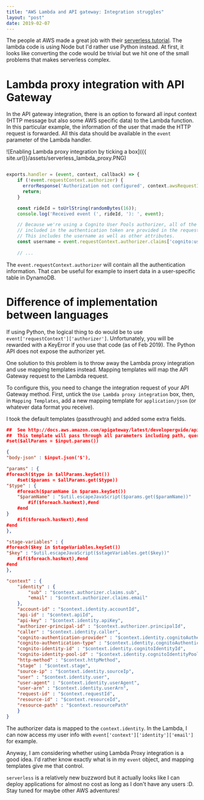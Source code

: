 ```yaml
---
title: "AWS Lambda and API gateway: Integration struggles"
layout: "post"
date: 2019-02-07
---
```

The people at AWS made a great job with their [serverless tutorial](https://github.com/aws-samples/aws-serverless-workshops/tree/master/WebApplication).
The lambda code is using Node but I'd rather use Python instead. At first,
it looks like converting the code would be trivial but we hit one of the small
problems that makes serverless complex.

# Lambda proxy integration with API Gateway

In the API gateway integration, there is an option to forward all input context
(HTTP message but also some AWS specific data) to the Lambda function. In this particular
example, the information of the user that made the HTTP request is forwarded. All this
data should be available in the `event` parameter of the Lambda handler.

![Enabling Lambda proxy integration by ticking a box]({{ site.url}}/assets/serverless_lambda_proxy.PNG)

```js

exports.handler = (event, context, callback) => {
    if (!event.requestContext.authorizer) {
      errorResponse('Authorization not configured', context.awsRequestId, callback);
      return;
    }

    const rideId = toUrlString(randomBytes(16));
    console.log('Received event (', rideId, '): ', event);

    // Because we're using a Cognito User Pools authorizer, all of the claims
    // included in the authentication token are provided in the request context.
    // This includes the username as well as other attributes.
    const username = event.requestContext.authorizer.claims['cognito:username'];
    
    // ...
```

The `event.requestContext.authorizer` will contain all the authentication information.
That can be useful for example to insert data in a user-specific table in DynamoDB.

# Difference of implementation between languages

If using Python, the logical thing to do would be to use `event['requestContext']['authorizer']`.
Unfortunately, you will be rewarded with a KeyError if you use that code (as of Feb 2019).
The Python API does not expose the authorizer yet.

One solution to this problem is to throw away the Lambda proxy integration and use
mapping templates instead. Mapping templates will map the API Gateway request to the
Lambda request.

To configure this, you need to change the integration request of your API Gateway method.
First, untick the `Use Lambda proxy integration` box, then, in `Mapping Templates`, add 
a new mapping template for `application/json` (or whatever data format you receive).

I took the default templates (passthrough) and added some extra fields.

```json
##  See http://docs.aws.amazon.com/apigateway/latest/developerguide/api-gateway-mapping-template-reference.html
##  This template will pass through all parameters including path, querystring, header, stage variables, and context through to the integration endpoint via the body/payload
#set($allParams = $input.params())

{
"body-json" : $input.json('$'),

"params" : {
#foreach($type in $allParams.keySet())
    #set($params = $allParams.get($type))
"$type" : {
    #foreach($paramName in $params.keySet())
    "$paramName" : "$util.escapeJavaScript($params.get($paramName))"
        #if($foreach.hasNext),#end
    #end
}
    #if($foreach.hasNext),#end
#end
},

"stage-variables" : {
#foreach($key in $stageVariables.keySet())
"$key" : "$util.escapeJavaScript($stageVariables.get($key))"
    #if($foreach.hasNext),#end
#end
},

"context" : {
    "identity" : {
        "sub" : "$context.authorizer.claims.sub",
        "email" : "$context.authorizer.claims.email"
    },
    "account-id" : "$context.identity.accountId",
    "api-id" : "$context.apiId",
    "api-key" : "$context.identity.apiKey",
    "authorizer-principal-id" : "$context.authorizer.principalId",
    "caller" : "$context.identity.caller",
    "cognito-authentication-provider" : "$context.identity.cognitoAuthenticationProvider",
    "cognito-authentication-type" : "$context.identity.cognitoAuthenticationType",
    "cognito-identity-id" : "$context.identity.cognitoIdentityId",
    "cognito-identity-pool-id" : "$context.identity.cognitoIdentityPoolId",
    "http-method" : "$context.httpMethod",
    "stage" : "$context.stage",
    "source-ip" : "$context.identity.sourceIp",
    "user" : "$context.identity.user",
    "user-agent" : "$context.identity.userAgent",
    "user-arn" : "$context.identity.userArn",
    "request-id" : "$context.requestId",
    "resource-id" : "$context.resourceId",
    "resource-path" : "$context.resourcePath"
    }
}

```

The authorizer data is mapped to the `context.identity`. In the Lambda, I can now access my user
info with `event['context']['identity']['email']` for example.

Anyway, I am considering whether using Lambda Proxy integration is a good idea. I'd rather know exactly
what is in my `event` object, and mapping templates give me that control.

`serverless` is a relatively new buzzword but it actually looks like I can deploy applications for almost
no cost as long as I don't have any users :D. Stay tuned for maybe other AWS adventures!
